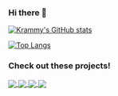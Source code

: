 ### Hi there 👋

<!--
**KrammyGod/krammygod** is a ✨ _special_ ✨ repository because its `README.md` (this file) appears on your GitHub profile.

Here are some ideas to get you started:

- 🔭 I’m currently working on ...
- 🌱 I’m currently learning ...
- 👯 I’m looking to collaborate on ...
- 🤔 I’m looking for help with ...
- 💬 Ask me about ...
- 📫 How to reach me: ...
- 😄 Pronouns: ...
- ⚡ Fun fact: ...
-->
[![Krammy's GitHub stats](https://github-readme-stats.vercel.app/api?username=krammygod&theme=radical)](https://github.com/krammygod/krammygod)

[![Top Langs](https://github-readme-stats.vercel.app/api/top-langs/?username=krammygod&layout=compact&theme=radical)](https://github.com/krammygod?tab=repositories)

### Check out these projects!
<a href="https://github.com/krammygod/hoops">
  <img align="center" src="https://github-readme-stats.vercel.app/api/pin/?username=krammygod&repo=hoops&show_owner=true&theme=radical" />
</a>
<a href="https://github.com/krammygod/DiscordPingBot">
  <img align="center" src="https://github-readme-stats.vercel.app/api/pin/?username=krammygod&repo=DiscordPingBot&show_owner=true&theme=radical" />
</a>
<a href="https://github.com/krammygod/AirplaneDefense">
  <img align="center" src="https://github-readme-stats.vercel.app/api/pin/?username=krammygod&repo=AirplaneDefense&show_owner=true&theme=radical" />
</a>
<a href="https://github.com/krammygod/MAL-Importer">
  <img align="center" src="https://github-readme-stats.vercel.app/api/pin/?username=krammygod&repo=MAL-Importer&show_owner=true&theme=radical" />
</a>
